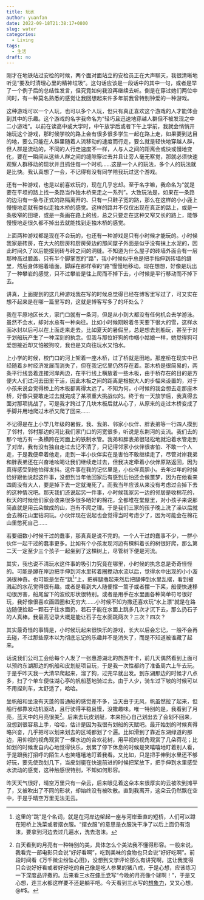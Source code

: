 ```yaml
---
title: 玩水
author: yuanfan
date: 2022-09-18T21:38:17+0800
slug: water
categories:
  - Living
tags:
  - 生活
draft: no
---
```


<!--more-->

刚才在地铁站过安检的时候，两个面对面站立的安检员正在大声聊天，我很清晰地听见“要及时清理心里的精神垃圾”。这句话应该是一段话中的其中一句，或者是举了一个例子后的总结性发言，但究竟如何我没再继续去听。倒是在穿过她们两位中间时，有一种莫名熟悉的感觉让我回想起来许多年前我曾特别钟爱的一种游戏。

这种游戏可以一个人玩，也可以多个人玩，但只有真正喜欢这个游戏的人才能体会到其中的乐趣。这个游戏的名字我命名为“轻巧且迅速地穿越人群但不被发现之中二小游戏”。以前在读高中或大学时，中午放学后或者下午上学前，我就会悄悄开始玩这个游戏，那时候学校的路上会有很多很多学生一起在路上走，如果要到达目的地，要么只能在人群里随着人流移动的速度而行走，要么就是轻快地穿越人群，但人群是流动的，不同的人行走速度不一样，人与人之间的距离会或快或慢地变化，要在一瞬间从这些人群之间的缝隙穿过去并且让旁人毫无察觉，那就必须快速观察人群移动的现状并且抓住每一个时机……这是一个人的玩法，多个人的玩法就是比快。我认真想了一会，不记得有没有同学陪我玩过这个游戏。

还有一种游戏，也是以前喜欢玩的，现在几乎忘却。至于名字嘛，我命名为“就是要在平坦的路上找一条路当作独木桥来走之一系列”。大致玩法是，如果在一条路的边沿有一条与正式的路隔离开的、只有一只鞋子宽的路，那么在这样的小小鹿上慢慢地走就有类似走独木桥的感觉。这样的路并不仅仅出现在真正的路上，或是一条极窄的田埂，或是一条画在路上的线，总之只要走在这种又窄又长的路上，能够慢慢地走很久都不掉出去就能找到走独木桥的感觉。

上面两种游戏都是现在不会玩的，也还有一种游戏是只有小时候才能玩的。小时候我家是砖房，在大大的厨房和厨房旁边的那间屋子外面是似乎没有抹上水泥的，因此时间久了以后能摸到砖与砖之间的洞缝。不知道为什么屋子的砖墙外面会有一层那种高过膝盖、只有半个脚掌宽的“路”，我小时候似乎总是把手指伸到砖墙的缝里，然后身体贴着墙面，脚踩在那样窄的“路”慢慢地移动。现在想想，好像是玩出了一种攀岩的感觉，只不过攀岩是往上爬而不掉下去，小时候是平行移动而不掉下去。

讲真，上面提到的这几种游戏我在写的时候总觉得已经在博客里写过了，可又实在想不起来是在哪一篇里写的，这就是博客写多了的坏处么？

我在平原地区长大，家门口就有一条河，但是从小到大都没有任何机会去学游泳。虽然不会水，却对水总有一种向往。比如小时候期盼着冬天要下很大的雪，这样水面冰封以后可以在上面走来走去。比如夏天的暑假里，总是想去划船玩，甚至于对于划船玩产生了一种深刻的执念。但我与那位好狗的巾帼小姑娘一样，她觉得狗可爱想接近却又怕被狗咬，我也是又向往玩水又怕水。

上小学的时候，校门口的河上架着一座木桥，过了桥就是田地。那座桥在现实中已经随着乡村经济发展而消失了，但在我记忆里仍然存在着。那木桥是很简易的，两条平行线竖着连接河岸两边，在平行线上横放着一些木板，由于桥存在的目的是方便大人们过河去田里干活，因此木板之间的距离是根据大人的步幅来设置的，对于小孩来说会觉得桥上的木板都离得太远了。不知为何，小时候的我会想去走那座木桥，好像只要敢走过去就完成了某项重大挑战似的。终于有一天放学后，我真得去面对那项挑战了，可是我才跨过了几块木板后就从心了，从原来的走过木桥变成了手脚并用地爬过木桥又爬了回来……

不记得是在上小学几年级的暑假，我、我弟、邻家小伙伴、胖表弟等一行四人摸到了邻村，邻村那边的河比我们家门口的河宽很多，听说是东荆河的支流。我们去的那个地方有一条横跨在河面上的铁制水管。我弟和胖表弟很轻松地就沿着水管走到了对岸，我有没有独自走过去记不清了，只记得邻家小伙伴很害怕、不敢一个人走，于是我便牵着他走，走到一半小伙伴实在是害怕不敢继续走了，尽管对岸我弟和胖表弟还在兴奋地吆喝让我们继续走过去，但我决定牵着小伙伴原路返回，因为真得感受到他怕得发抖。这件事在我的记忆里是，小伙伴真胆小。去年过年的时候恰好跟他说起这件事，没想到当年他回家后有感到后怕还会做噩梦，因为在他看来四周没有大人，要是掉下去一定就淹死了。而我当年应该从来没有考虑过会掉下去的这种情况吧。那天我们还说起另一件事，小时候我家另一边的邻居是收棉花的，秋天的时候他们家会收来很多很多晒好的棉花，全都堆在堂屋里，对小孩子来说那简直就是用云朵做成的山，岂有不爬之理。于是我们三家的孩子晚上洗了澡以后就会去棉花山里钻洞玩。小伙伴现在说起也会觉得当时考虑少了，因为可能会在棉花山里憋死自己……

若要细数小时候干过的蠢事，那真真是说不完的。一个人干过的蠢事不少，一群小伙伴一起干过的蠢事更多。比如有个小孩发现河边有棵斜着长的树很好爬，那么第二天一定至少三个孩子一起坐到了这棵树上，尽管树下便是河流。

其实，我也说不清玩水这件事的吸引力究竟在哪里，小时候的执念总是奇奇怪怪的。可能是蹲在岸边把手伸到河水里转着圈搅动水流以后，觉得水中出现的小小漩涡很神奇。也可能是坐在“跳[^1]”上，把裤腿撸起来然后把腿伸到水里乱摆，看到被溅起的水花觉得很有趣。或者是看到大人随便撑一篙子或者摆一下桨，船便快速移动很厉害，船尾留下的波纹形状很特别。或者是用手在水里画各种简单符号很好玩，我好像很喜欢画圆圈和无穷大……小时候不知为撒还喜欢玩“水上漂”就是在路边随便捡起一颗石子往水面扔，若石子能在水面上跳多几次才沉下去，那么扔石子的人真棒。我最高记录大概是能让石子在水面跳两次？三次？四次？

其实最奇怪的事情是，小时候玩起来很快乐的游戏，长大以后会忘记，一般不会再去碰，不过那些原本以为彻底忘记的乐趣并不是消失了，而是不知道被谁藏了起来。

话说我们公司工会给每个人发了一张惠游湖北的旅游年卡，前几天偶然看到上面可以预约东湖那边的帆船和皮划艇项目玩，于是我一次性都约了准备周六上午去玩。于是乎昨天我一大清早爬起来，溜了狗，过完早就出发。到东湖那边的时候才八点多，扫了个单车便往湖心亭的帆船基地骑过去。由于人少，骑车过下坡的时候可以不用捏刹车，太舒适了，哈哈。

坐帆船和坐没有天蓬的普通船的感觉差不多，当天由于无风，帆虽然拉了起来，但船行都靠发动机驱动，且行驶得平稳且慢，没撒趣味。唯一特别的是，我看到了月亮，蓝天中的月亮很美[^2]。后来去玩皮划艇，本来担心自己划出去了会划不回来，没想到很容易上手，哈哈，估计是因为我很有划船的天赋吧。最开始划的时候真得略兴奋，几乎把可以划来划去的区域都划了个遍。比如滑到了靠近东湖绿道的那边，用仰视的视角观赏了一棵水边的合欢花树，用平视的视角观赏了几朵荷花；比如划的时候发自内心地觉得快乐，划累了停下休息的时候是笑嘻嘻地盯着别人看，于是跟我打招呼的陌生人也笑嘻嘻地盯着我看。又比如，只是把手伸到水里还不够好玩，要先使劲划几下，当皮划艇在快速前进的时候把桨放下，把手伸到水里感受水流动的感觉，这种触感很特别，不知如何形容。

昨天天气很好，晴空万里只有一朵云，后来眼见着这朵本来很厚实的云被吹到摊平了，又被吹出了不同的形状，却始终没有被吹散。直到我离开，这朵云仍然飘在空中，于是乎晴空万里无法无云。

[^1]:这里的“跳”是个名词，就是在河岸边架起一座与河岸垂直的短桥，人们可以蹲在短桥上洗菜或者摆衣服。“摆衣服”的意思是衣服洗干净了以后上面仍有泡沫，要拿到河边去过几遍水，洗去泡沫。

[^2]:白天看到的月亮有一种特别的美，具体怎么个美法我不懂得形容。一般来说，我看完一部电影只会说“好好看啊”，吃到美味的食物也只会说“好好吃啊”。前段时间看《万千微尘纷坠心田》，没想到文学评论那么有讲究啊，这让我觉得只会说好好看或者好好吃的自己像是吃人参果的猪八戒，于是心想，应该练习一下深度品评撒的。后来看三水在[伸手党](https://yufree.cn/cn/2022/09/10/moon-vs-teacher/)写“今晚的月亮像个球啊！”，于是又心想，连三水都这样要不还是躺平吧。今天看到三水写的[想象力](https://yufree.cn/cn/2022/09/17/doraemon/)，又又心想，@#$。

